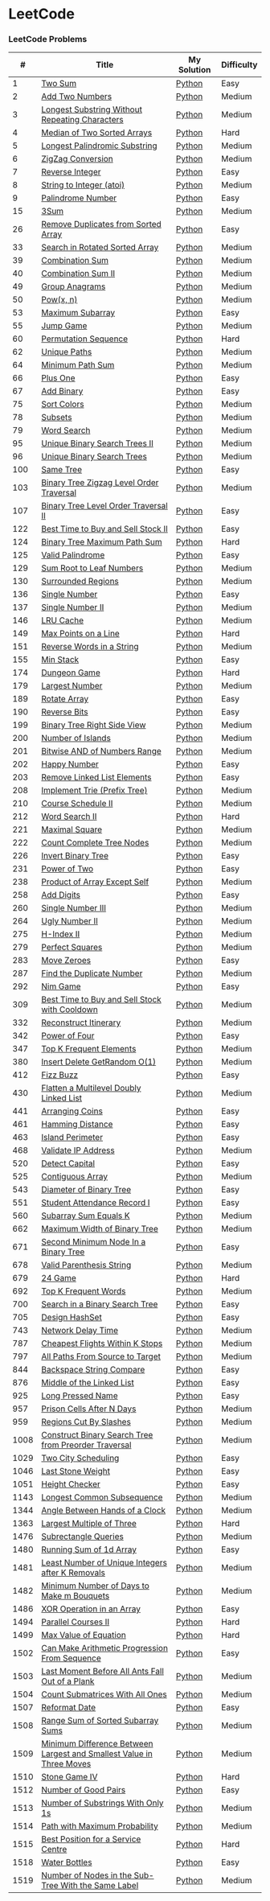 LeetCode
========

### LeetCode Problems


| # | Title | My Solution | Difficulty |
|---| ----- | -------- | ---------- |
|1|[Two Sum](https://leetcode.com/problems/two-sum/)|[Python](problems/two-sum.py)|Easy|
|2|[Add Two Numbers](https://leetcode.com/problems/add-two-numbers/)|[Python](problems/add-two-numbers.py)|Medium|
|3|[Longest Substring Without Repeating Characters](https://leetcode.com/problems/longest-substring-without-repeating-characters/)|[Python](problems/longest-substring-without-repeating-characters.py)|Medium|
|4|[Median of Two Sorted Arrays](https://leetcode.com/problems/median-of-two-sorted-arrays/)|[Python](problems/median-of-two-sorted-arrays.py)|Hard|
|5|[Longest Palindromic Substring](https://leetcode.com/problems/longest-palindromic-substring/)|[Python](problems/longest-palindromic-substring.py)|Medium|
|6|[ZigZag Conversion](https://leetcode.com/problems/zigzag-conversion/)|[Python](problems/zigzag-conversion.py)|Medium|
|7|[Reverse Integer](https://leetcode.com/problems/reverse-integer/)|[Python](problems/reverse-integer.py)|Easy|
|8|[String to Integer (atoi)](https://leetcode.com/problems/string-to-integer-atoi/)|[Python](problems/string-to-integer-atoi.py)|Medium|
|9|[Palindrome Number](https://leetcode.com/problems/palindrome-number/)|[Python](problems/palindrome-number.py)|Easy|
|15|[3Sum](https://leetcode.com/problems/3sum/)|[Python](problems/3sum.py)|Medium|
|26|[Remove Duplicates from Sorted Array](https://leetcode.com/problems/remove-duplicates-from-sorted-array/)|[Python](problems/remove-duplicates-from-sorted-array.py)|Easy|
|33|[Search in Rotated Sorted Array](https://leetcode.com/problems/search-in-rotated-sorted-array/)|[Python](problems/search-in-rotated-sorted-array.py)|Medium|
|39|[Combination Sum](https://leetcode.com/problems/combination-sum/)|[Python](problems/combination-sum.py)|Medium|
|40|[Combination Sum II](https://leetcode.com/problems/combination-sum-ii/)|[Python](problems/combination-sum-ii.py)|Medium|
|49|[Group Anagrams](https://leetcode.com/problems/group-anagrams/)|[Python](problems/group-anagrams.py)|Medium|
|50|[Pow(x, n)](https://leetcode.com/problems/powx-n/)|[Python](problems/powx-n.py)|Medium|
|53|[Maximum Subarray](https://leetcode.com/problems/maximum-subarray/)|[Python](problems/maximum-subarray.py)|Easy|
|55|[Jump Game](https://leetcode.com/problems/jump-game/)|[Python](problems/jump-game.py)|Medium|
|60|[Permutation Sequence](https://leetcode.com/problems/permutation-sequence/)|[Python](problems/permutation-sequence.py)|Hard|
|62|[Unique Paths](https://leetcode.com/problems/unique-paths/)|[Python](problems/unique-paths.py)|Medium|
|64|[Minimum Path Sum](https://leetcode.com/problems/minimum-path-sum/)|[Python](problems/minimum-path-sum.py)|Medium|
|66|[Plus One](https://leetcode.com/problems/plus-one/)|[Python](problems/plus-one.py)|Easy|
|67|[Add Binary](https://leetcode.com/problems/add-binary/)|[Python](problems/add-binary.py)|Easy|
|75|[Sort Colors](https://leetcode.com/problems/sort-colors/)|[Python](problems/sort-colors.py)|Medium|
|78|[Subsets](https://leetcode.com/problems/subsets/)|[Python](problems/subsets.py)|Medium|
|79|[Word Search](https://leetcode.com/problems/word-search/)|[Python](problems/word-search.py)|Medium|
|95|[Unique Binary Search Trees II](https://leetcode.com/problems/unique-binary-search-trees-ii/)|[Python](problems/unique-binary-search-trees-ii.py)|Medium|
|96|[Unique Binary Search Trees](https://leetcode.com/problems/unique-binary-search-trees/)|[Python](problems/unique-binary-search-trees.py)|Medium|
|100|[Same Tree](https://leetcode.com/problems/same-tree/)|[Python](problems/same-tree.py)|Easy|
|103|[Binary Tree Zigzag Level Order Traversal](https://leetcode.com/problems/binary-tree-zigzag-level-order-traversal/)|[Python](problems/binary-tree-zigzag-level-order-traversal.py)|Medium|
|107|[Binary Tree Level Order Traversal II](https://leetcode.com/problems/binary-tree-level-order-traversal-ii/)|[Python](problems/binary-tree-level-order-traversal-ii.py)|Easy|
|122|[Best Time to Buy and Sell Stock II](https://leetcode.com/problems/best-time-to-buy-and-sell-stock-ii/)|[Python](problems/best-time-to-buy-and-sell-stock-ii.py)|Easy|
|124|[Binary Tree Maximum Path Sum](https://leetcode.com/problems/binary-tree-maximum-path-sum/)|[Python](problems/binary-tree-maximum-path-sum.py)|Hard|
|125|[Valid Palindrome](https://leetcode.com/problems/valid-palindrome/)|[Python](problems/valid-palindrome.py)|Easy|
|129|[Sum Root to Leaf Numbers](https://leetcode.com/problems/sum-root-to-leaf-numbers/)|[Python](problems/sum-root-to-leaf-numbers.py)|Medium|
|130|[Surrounded Regions](https://leetcode.com/problems/surrounded-regions/)|[Python](problems/surrounded-regions.py)|Medium|
|136|[Single Number](https://leetcode.com/problems/single-number/)|[Python](problems/single-number.py)|Easy|
|137|[Single Number II](https://leetcode.com/problems/single-number-ii/)|[Python](problems/single-number-ii.py)|Medium|
|146|[LRU Cache](https://leetcode.com/problems/lru-cache/)|[Python](problems/lru-cache.py)|Medium|
|149|[Max Points on a Line](https://leetcode.com/problems/max-points-on-a-line/)|[Python](problems/max-points-on-a-line.py)|Hard|
|151|[Reverse Words in a String](https://leetcode.com/problems/reverse-words-in-a-string/)|[Python](problems/reverse-words-in-a-string.py)|Medium|
|155|[Min Stack](https://leetcode.com/problems/min-stack/)|[Python](problems/min-stack.py)|Easy|
|174|[Dungeon Game](https://leetcode.com/problems/dungeon-game/)|[Python](problems/dungeon-game.py)|Hard|
|179|[Largest Number](https://leetcode.com/problems/largest-number/)|[Python](problems/largest-number.py)|Medium|
|189|[Rotate Array](https://leetcode.com/problems/rotate-array/)|[Python](problems/rotate-array.py)|Easy|
|190|[Reverse Bits](https://leetcode.com/problems/reverse-bits/)|[Python](problems/reverse-bits.py)|Easy|
|199|[Binary Tree Right Side View](https://leetcode.com/problems/binary-tree-right-side-view/)|[Python](problems/binary-tree-right-side-view.py)|Medium|
|200|[Number of Islands](https://leetcode.com/problems/number-of-islands/)|[Python](problems/number-of-islands.py)|Medium|
|201|[Bitwise AND of Numbers Range](https://leetcode.com/problems/bitwise-and-of-numbers-range/)|[Python](problems/bitwise-and-of-numbers-range.py)|Medium|
|202|[Happy Number](https://leetcode.com/problems/happy-number/)|[Python](problems/happy-number.py)|Easy|
|203|[Remove Linked List Elements](https://leetcode.com/problems/remove-linked-list-elements/)|[Python](problems/remove-linked-list-elements.py)|Easy|
|208|[Implement Trie (Prefix Tree)](https://leetcode.com/problems/implement-trie-prefix-tree/)|[Python](problems/implement-trie-prefix-tree.py)|Medium|
|210|[Course Schedule II](https://leetcode.com/problems/course-schedule-ii/)|[Python](problems/course-schedule-ii.py)|Medium|
|212|[Word Search II](https://leetcode.com/problems/word-search-ii/)|[Python](problems/word-search-ii.py)|Hard|
|221|[Maximal Square](https://leetcode.com/problems/maximal-square/)|[Python](problems/maximal-square.py)|Medium|
|222|[Count Complete Tree Nodes](https://leetcode.com/problems/count-complete-tree-nodes/)|[Python](problems/count-complete-tree-nodes.py)|Medium|
|226|[Invert Binary Tree](https://leetcode.com/problems/invert-binary-tree/)|[Python](problems/invert-binary-tree.py)|Easy|
|231|[Power of Two](https://leetcode.com/problems/power-of-two/)|[Python](problems/power-of-two.py)|Easy|
|238|[Product of Array Except Self](https://leetcode.com/problems/product-of-array-except-self/)|[Python](problems/product-of-array-except-self.py)|Medium|
|258|[Add Digits](https://leetcode.com/problems/add-digits/)|[Python](problems/add-digits.py)|Easy|
|260|[Single Number III](https://leetcode.com/problems/single-number-iii/)|[Python](problems/single-number-iii.py)|Medium|
|264|[Ugly Number II](https://leetcode.com/problems/ugly-number-ii/)|[Python](problems/ugly-number-ii.py)|Medium|
|275|[H-Index II](https://leetcode.com/problems/h-index-ii/)|[Python](problems/h-index-ii.py)|Medium|
|279|[Perfect Squares](https://leetcode.com/problems/perfect-squares/)|[Python](problems/perfect-squares.py)|Medium|
|283|[Move Zeroes](https://leetcode.com/problems/move-zeroes/)|[Python](problems/move-zeroes.py)|Easy|
|287|[Find the Duplicate Number](https://leetcode.com/problems/find-the-duplicate-number/)|[Python](problems/find-the-duplicate-number.py)|Medium|
|292|[Nim Game](https://leetcode.com/problems/nim-game/)|[Python](problems/nim-game.py)|Easy|
|309|[Best Time to Buy and Sell Stock with Cooldown](https://leetcode.com/problems/best-time-to-buy-and-sell-stock-with-cooldown/)|[Python](problems/best-time-to-buy-and-sell-stock-with-cooldown.py)|Medium|
|332|[Reconstruct Itinerary](https://leetcode.com/problems/reconstruct-itinerary/)|[Python](problems/reconstruct-itinerary.py)|Medium|
|342|[Power of Four](https://leetcode.com/problems/power-of-four/)|[Python](problems/power-of-four.py)|Easy|
|347|[Top K Frequent Elements](https://leetcode.com/problems/top-k-frequent-elements/)|[Python](problems/top-k-frequent-elements.py)|Medium|
|380|[Insert Delete GetRandom O(1)](https://leetcode.com/problems/insert-delete-getrandom-o1/)|[Python](problems/insert-delete-getrandom-o1.py)|Medium|
|412|[Fizz Buzz](https://leetcode.com/problems/fizz-buzz/)|[Python](problems/fizz-buzz.py)|Easy|
|430|[Flatten a Multilevel Doubly Linked List](https://leetcode.com/problems/flatten-a-multilevel-doubly-linked-list/)|[Python](problems/flatten-a-multilevel-doubly-linked-list.py)|Medium|
|441|[Arranging Coins](https://leetcode.com/problems/arranging-coins/)|[Python](problems/arranging-coins.py)|Easy|
|461|[Hamming Distance](https://leetcode.com/problems/hamming-distance/)|[Python](problems/hamming-distance.py)|Easy|
|463|[Island Perimeter](https://leetcode.com/problems/island-perimeter/)|[Python](problems/island-perimeter.py)|Easy|
|468|[Validate IP Address](https://leetcode.com/problems/validate-ip-address/)|[Python](problems/validate-ip-address.py)|Medium|
|520|[Detect Capital](https://leetcode.com/problems/detect-capital/)|[Python](problems/detect-capital.py)|Easy|
|525|[Contiguous Array](https://leetcode.com/problems/contiguous-array/)|[Python](problems/contiguous-array.py)|Medium|
|543|[Diameter of Binary Tree](https://leetcode.com/problems/diameter-of-binary-tree/)|[Python](problems/diameter-of-binary-tree.py)|Easy|
|551|[Student Attendance Record I](https://leetcode.com/problems/student-attendance-record-i/)|[Python](problems/student-attendance-record-i.py)|Easy|
|560|[Subarray Sum Equals K](https://leetcode.com/problems/subarray-sum-equals-k/)|[Python](problems/subarray-sum-equals-k.py)|Medium|
|662|[Maximum Width of Binary Tree](https://leetcode.com/problems/maximum-width-of-binary-tree/)|[Python](problems/maximum-width-of-binary-tree.py)|Medium|
|671|[Second Minimum Node In a Binary Tree](https://leetcode.com/problems/second-minimum-node-in-a-binary-tree/)|[Python](problems/second-minimum-node-in-a-binary-tree.py)|Easy|
|678|[Valid Parenthesis String](https://leetcode.com/problems/valid-parenthesis-string/)|[Python](problems/valid-parenthesis-string.py)|Medium|
|679|[24 Game](https://leetcode.com/problems/24-game/)|[Python](problems/24-game.py)|Hard|
|692|[Top K Frequent Words](https://leetcode.com/problems/top-k-frequent-words/)|[Python](problems/top-k-frequent-words.py)|Medium|
|700|[Search in a Binary Search Tree](https://leetcode.com/problems/search-in-a-binary-search-tree/)|[Python](problems/search-in-a-binary-search-tree.py)|Easy|
|705|[Design HashSet](https://leetcode.com/problems/design-hashset/)|[Python](problems/design-hashset.py)|Easy|
|743|[Network Delay Time](https://leetcode.com/problems/network-delay-time/)|[Python](problems/network-delay-time.py)|Medium|
|787|[Cheapest Flights Within K Stops](https://leetcode.com/problems/cheapest-flights-within-k-stops/)|[Python](problems/cheapest-flights-within-k-stops.py)|Medium|
|797|[All Paths From Source to Target](https://leetcode.com/problems/all-paths-from-source-to-target/)|[Python](problems/all-paths-from-source-to-target.py)|Medium|
|844|[Backspace String Compare](https://leetcode.com/problems/backspace-string-compare/)|[Python](problems/backspace-string-compare.py)|Easy|
|876|[Middle of the Linked List](https://leetcode.com/problems/middle-of-the-linked-list/)|[Python](problems/middle-of-the-linked-list.py)|Easy|
|925|[Long Pressed Name](https://leetcode.com/problems/long-pressed-name/)|[Python](problems/long-pressed-name.py)|Easy|
|957|[Prison Cells After N Days](https://leetcode.com/problems/prison-cells-after-n-days/)|[Python](problems/prison-cells-after-n-days.py)|Medium|
|959|[Regions Cut By Slashes](https://leetcode.com/problems/regions-cut-by-slashes/)|[Python](problems/regions-cut-by-slashes.py)|Medium|
|1008|[Construct Binary Search Tree from Preorder Traversal](https://leetcode.com/problems/construct-binary-search-tree-from-preorder-traversal/)|[Python](problems/construct-binary-search-tree-from-preorder-traversal.py)|Medium|
|1029|[Two City Scheduling](https://leetcode.com/problems/two-city-scheduling/)|[Python](problems/two-city-scheduling.py)|Easy|
|1046|[Last Stone Weight](https://leetcode.com/problems/last-stone-weight/)|[Python](problems/last-stone-weight.py)|Easy|
|1051|[Height Checker](https://leetcode.com/problems/height-checker/)|[Python](problems/height-checker.py)|Easy|
|1143|[Longest Common Subsequence](https://leetcode.com/problems/longest-common-subsequence/)|[Python](problems/longest-common-subsequence.py)|Medium|
|1344|[Angle Between Hands of a Clock](https://leetcode.com/problems/angle-between-hands-of-a-clock/)|[Python](problems/angle-between-hands-of-a-clock.py)|Medium|
|1363|[Largest Multiple of Three](https://leetcode.com/problems/largest-multiple-of-three/)|[Python](problems/largest-multiple-of-three.py)|Hard|
|1476|[Subrectangle Queries](https://leetcode.com/problems/subrectangle-queries/)|[Python](problems/subrectangle-queries.py)|Medium|
|1480|[Running Sum of 1d Array](https://leetcode.com/problems/running-sum-of-1d-array/)|[Python](problems/running-sum-of-1d-array.py)|Easy|
|1481|[Least Number of Unique Integers after K Removals](https://leetcode.com/problems/least-number-of-unique-integers-after-k-removals/)|[Python](problems/least-number-of-unique-integers-after-k-removals.py)|Medium|
|1482|[Minimum Number of Days to Make m Bouquets](https://leetcode.com/problems/minimum-number-of-days-to-make-m-bouquets/)|[Python](problems/minimum-number-of-days-to-make-m-bouquets.py)|Medium|
|1486|[XOR Operation in an Array](https://leetcode.com/problems/xor-operation-in-an-array/)|[Python](problems/xor-operation-in-an-array.py)|Easy|
|1494|[Parallel Courses II](https://leetcode.com/problems/parallel-courses-ii/)|[Python](problems/parallel-courses-ii.py)|Hard|
|1499|[Max Value of Equation](https://leetcode.com/problems/max-value-of-equation/)|[Python](problems/max-value-of-equation.py)|Hard|
|1502|[Can Make Arithmetic Progression From Sequence](https://leetcode.com/problems/can-make-arithmetic-progression-from-sequence/)|[Python](problems/can-make-arithmetic-progression-from-sequence.py)|Easy|
|1503|[Last Moment Before All Ants Fall Out of a Plank](https://leetcode.com/problems/last-moment-before-all-ants-fall-out-of-a-plank/)|[Python](problems/last-moment-before-all-ants-fall-out-of-a-plank.py)|Medium|
|1504|[Count Submatrices With All Ones](https://leetcode.com/problems/count-submatrices-with-all-ones/)|[Python](problems/count-submatrices-with-all-ones.py)|Medium|
|1507|[Reformat Date](https://leetcode.com/problems/reformat-date/)|[Python](problems/reformat-date.py)|Easy|
|1508|[Range Sum of Sorted Subarray Sums](https://leetcode.com/problems/range-sum-of-sorted-subarray-sums/)|[Python](problems/range-sum-of-sorted-subarray-sums.py)|Medium|
|1509|[Minimum Difference Between Largest and Smallest Value in Three Moves](https://leetcode.com/problems/minimum-difference-between-largest-and-smallest-value-in-three-moves/)|[Python](problems/minimum-difference-between-largest-and-smallest-value-in-three-moves.py)|Medium|
|1510|[Stone Game IV](https://leetcode.com/problems/stone-game-iv/)|[Python](problems/stone-game-iv.py)|Hard|
|1512|[Number of Good Pairs](https://leetcode.com/problems/number-of-good-pairs/)|[Python](problems/number-of-good-pairs.py)|Easy|
|1513|[Number of Substrings With Only 1s](https://leetcode.com/problems/number-of-substrings-with-only-1s/)|[Python](problems/number-of-substrings-with-only-1s.py)|Medium|
|1514|[Path with Maximum Probability](https://leetcode.com/problems/path-with-maximum-probability/)|[Python](problems/path-with-maximum-probability.py)|Medium|
|1515|[Best Position for a Service Centre](https://leetcode.com/problems/best-position-for-a-service-centre/)|[Python](problems/best-position-for-a-service-centre.py)|Hard|
|1518|[Water Bottles](https://leetcode.com/problems/water-bottles/)|[Python](problems/water-bottles.py)|Easy|
|1519|[Number of Nodes in the Sub-Tree With the Same Label](https://leetcode.com/problems/number-of-nodes-in-the-sub-tree-with-the-same-label/)|[Python](problems/number-of-nodes-in-the-sub-tree-with-the-same-label.py)|Medium|
